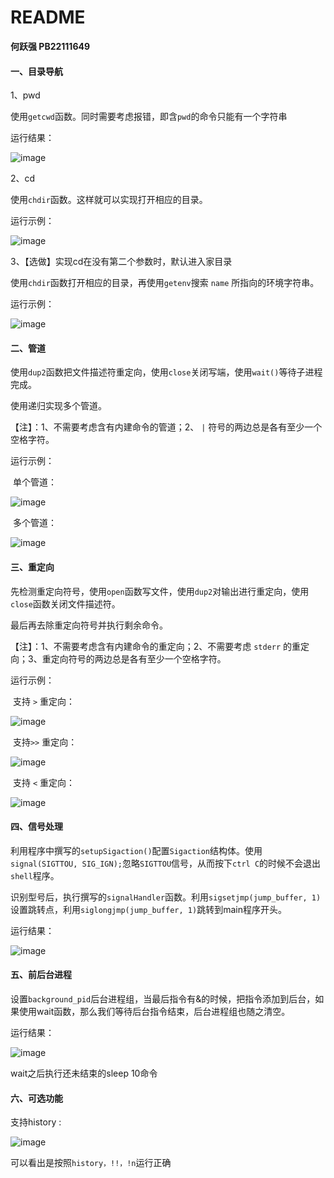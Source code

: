 # README

**何跃强 PB22111649**

#### 一、目录导航

1、pwd

使用`getcwd`函数。同时需要考虑报错，即含`pwd`的命令只能有一个字符串

运行结果：

![image](https://github.com/YueqiangHe/osh-2024-labs/assets/144820167/4a844f8c-ad01-4f1c-81cf-1cb1cd1aa284)

2、cd

使用`chdir`函数。这样就可以实现打开相应的目录。

运行示例：

![image](https://github.com/YueqiangHe/osh-2024-labs/assets/144820167/43a53448-be64-4608-a9ca-8ba8784b92d0)


3、【选做】实现cd在没有第二个参数时，默认进入家目录

使用`chdir`函数打开相应的目录，再使用`getenv`搜索 `name` 所指向的环境字符串。

运行示例：

![image](https://github.com/YueqiangHe/osh-2024-labs/assets/144820167/baa46eff-62c8-4ddf-8bdf-c10f8914787b)


#### 二、管道

使用`dup2`函数把文件描述符重定向，使用`close`关闭写端，使用`wait()`等待子进程完成。

使用递归实现多个管道。

【注】：1、不需要考虑含有内建命令的管道；2、 `|` 符号的两边总是各有至少一个空格字符。

运行示例：

​	单个管道：

![image](https://github.com/YueqiangHe/osh-2024-labs/assets/144820167/bfa9df99-4cf5-4803-bf96-7c1fa24e637a)

​	多个管道：

![image](https://github.com/YueqiangHe/osh-2024-labs/assets/144820167/fed2b745-818d-4edf-90a8-efcc403fe954)

#### 三、重定向

先检测重定向符号，使用`open`函数写文件，使用`dup2`对输出进行重定向，使用`close`函数关闭文件描述符。

最后再去除重定向符号并执行剩余命令。

【注】：1、不需要考虑含有内建命令的重定向；2、不需要考虑 `stderr` 的重定向；3、重定向符号的两边总是各有至少一个空格字符。

运行示例：

​	支持 `>` 重定向：

![image](https://github.com/YueqiangHe/osh-2024-labs/assets/144820167/ab8a335d-76b0-4abe-8380-0bfe83852fd0)


​	支持`>>`  重定向：

![image](https://github.com/YueqiangHe/osh-2024-labs/assets/144820167/3ffc6bfc-f244-4858-958e-14feb6296f02)


​	支持 `<` 重定向：

![image](https://github.com/YueqiangHe/osh-2024-labs/assets/144820167/9b56d269-d196-4212-8a66-312550163a25)

#### 四、信号处理

利用程序中撰写的`setupSigaction()`配置`Sigaction`结构体。使用`signal(SIGTTOU, SIG_IGN);`忽略`SIGTTOU`信号，从而按下`ctrl C`的时候不会退出`shell`程序。

识别型号后，执行撰写的`signalHandler`函数。利用`sigsetjmp(jump_buffer, 1)`设置跳转点，利用`siglongjmp(jump_buffer, 1)`跳转到main程序开头。

运行结果：

![image](https://github.com/YueqiangHe/osh-2024-labs/assets/144820167/5faa14a1-8213-40d6-8172-1b3e5703696b)

#### 五、前后台进程

设置`background_pid`后台进程组，当最后指令有&的时候，把指令添加到后台，如果使用wait函数，那么我们等待后台指令结束，后台进程组也随之清空。

运行结果：

![image](https://github.com/YueqiangHe/osh-2024-labs/assets/144820167/7fe393ce-0a85-4fc3-ba4b-88dfe1756add)


wait之后执行还未结束的sleep 10命令

#### 六、可选功能

支持history :

![image](https://github.com/YueqiangHe/osh-2024-labs/assets/144820167/99ae7269-53da-4b4d-804d-47792b9574a8)


可以看出是按照`history，!!，!n`运行正确
